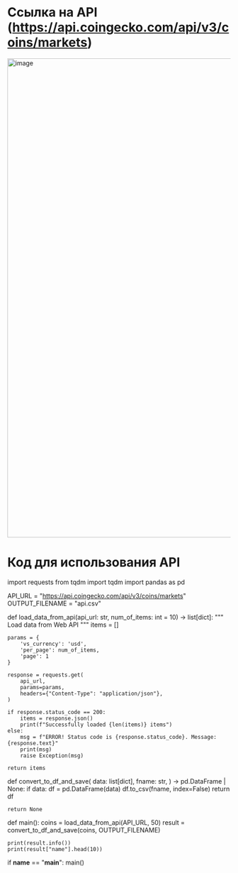# Ссылка на API (https://api.coingecko.com/api/v3/coins/markets)
<img width="1920" height="1080" alt="image" src="https://github.com/user-attachments/assets/7203766c-6e7e-4963-b9c0-bae50a12ef8b" />

# Код для использования API
import requests
from tqdm import tqdm
import pandas as pd

API_URL = "https://api.coingecko.com/api/v3/coins/markets"
OUTPUT_FILENAME = "api.csv"


def load_data_from_api(api_url: str, num_of_items: int = 10) -> list[dict]:
    """
    Load data from Web API
    """
    items = []
    
    params = {
        'vs_currency': 'usd',
        'per_page': num_of_items,
        'page': 1
    }
    
    response = requests.get(
        api_url,
        params=params,
        headers={"Content-Type": "application/json"},
    )
    
    if response.status_code == 200:
        items = response.json()
        print(f"Successfully loaded {len(items)} items")
    else:
        msg = f"ERROR! Status code is {response.status_code}. Message: {response.text}"
        print(msg)
        raise Exception(msg)

    return items


def convert_to_df_and_save(
    data: list[dict],
    fname: str,
) -> pd.DataFrame | None:
    if data:
        df = pd.DataFrame(data)
        df.to_csv(fname, index=False)
        return df

    return None


def main():
    coins = load_data_from_api(API_URL, 50)
    result = convert_to_df_and_save(coins, OUTPUT_FILENAME)

    print(result.info())
    print(result["name"].head(10))


if __name__ == "__main__":
    main()
